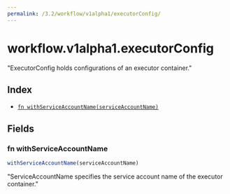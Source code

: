```yaml
---
permalink: /3.2/workflow/v1alpha1/executorConfig/
---
```


# workflow.v1alpha1.executorConfig

"ExecutorConfig holds configurations of an executor container."

## Index

* [`fn withServiceAccountName(serviceAccountName)`](#fn-withserviceaccountname)

## Fields

### fn withServiceAccountName

```ts
withServiceAccountName(serviceAccountName)
```

"ServiceAccountName specifies the service account name of the executor container."